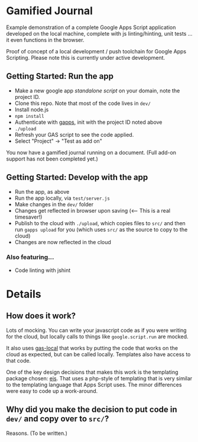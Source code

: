 # Gamified Journal

Example demonstration of a complete Google Apps Script application developed on the local machine, complete with js linting/hinting, unit tests ... it even functions in the browser.

Proof of concept of a local development / push toolchain for Google Apps Scripting. Please note this is currently under active development.

## Getting Started: Run the app

* Make a new google app *standalone script* on your domain, note the project ID.
* Clone this repo. Note that most of the code lives in `dev/`
* Install node.js
* `npm install`
* Authenticate with [gapps](https://www.npmjs.com/package/node-google-apps-script), init with the project ID noted above
* `./upload`
* Refresh your GAS script to see the code applied.
* Select "Project" -> "Test as add on"

You now have a gamified journal running on a document. (Full add-on support has not been completed yet.)

## Getting Started: Develop with the app

* Run the app, as above
* Run the app locally, via `test/server.js`
* Make changes in the `dev/` folder
* Changes get reflected in browser upon saving (<-- This is a real timesaver!)
* Publish to the cloud with `./upload`, which copies files to `src/` and then run `gapps upload` for you (which uses `src/` as the source to copy to the cloud)
* Changes are now reflected in the cloud

### Also featuring...

* Code linting with jshint

# Details

## How does it work?

Lots of mocking. You can write your javascript code as if you were writing for the cloud, but locally calls to things like `google.script.run` are mocked. 

It also uses [gas-local](https://github.com/mzagorny/gas-local) that works by putting the code that works on the cloud as expected, but can be called locally. Templates also have access to that code.

One of the key design decisions that makes this work is the templating package chosen: [ejs](http://ejs.co). That uses a php-style of templating that is very similar to the templating language that Apps Script uses. The minor differences were easy to code up a work-around.

## Why did you make the decision to put code in `dev/` and copy over to `src/`?

Reasons. (To be written.)
